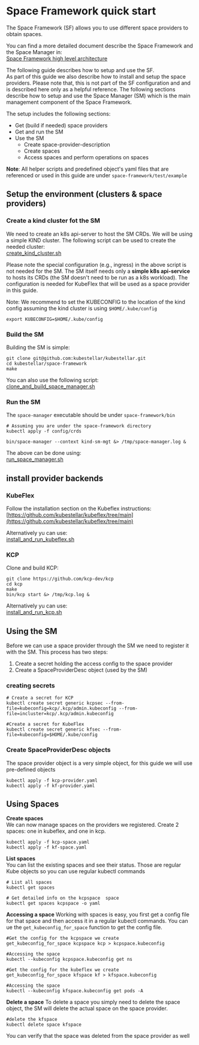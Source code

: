 # Space Framework quick start 

The Space Framework (SF) allows you to use different space providers to obtain spaces. 

You can find a more detailed document describe the Space Framework and the Space Manager in:   
[Space Framework high level architecture](https://github.com/kubestellar/kubestellar/blob/main/space-framework/docs/space-framework.md)

The following guide describes how to setup and use the SF.  
As part of this guide we also describe how to install and setup the space providers. Please note that, this is not part of the SF configuration and and is described here only as a helpful reference.
The following sections describe how to setup and use the Space Manager (SM) which is the main management component of the Space Framework.

The setup includes the following sections:
   * Get (build if needed) space providers
   * Get and run the SM
   * Use the SM
        * Create space-provider-description 
        * Create spaces
        * Access spaces and perform operations on spaces


**Note**: All helper scripts and predefined object's yaml files that are referenced or used in this guide are under `space-framework/test/example`

## Setup the environment (clusters & space providers)
### Create a kind cluster fot the SM
We need to create an k8s api-server to host the SM CRDs. We will be using a simple KIND cluster. 
The following script can be used to create the needed cluster:  
[create_kind_cluster.sh](create_kind_cluster.sh)<br/>

Please note the special configuration (e.g., ingress) in the above script is not needed for the SM. The SM itself needs only a **simple k8s api-service** to hosts its CRDs (the SM doesn't need to be run as a k8s workload). The configuration is needed for KubeFlex that will be used as a space provider in this guide.   

Note: We recommend to set the KUBECONFIG to the location of the kind config assuming the kind cluster is using `$HOME/.kube/config`
```sell
export KUBECONFIG=$HOME/.kube/config
```

### Build the SM
Building the SM is simple:  
```shell
git clone git@github.com:kubestellar/kubestellar.git
cd kubestellar/space-framework
make 
```
You can also use the following script:  
[clone_and_build_space_manager.sh](clone_and_build_space_manager.sh)<br/>

### Run the SM
The `space-manager` executable should be under `space-framework/bin` 

```shell
# Assuming you are under the space-framework directory
kubectl apply -f config/crds

bin/space-manager --context kind-sm-mgt &> /tmp/space-manager.log &
```
The above can be done using:    
[run_space_manager.sh](run_space_manager.sh)<br/>

## install provider backends
### KubeFlex
Follow the installation section on the Kubeflex instructions:  
[https://github.com/kubestellar/kubeflex/tree/main](https://github.com/kubestellar/kubeflex/tree/main)<br/>

Alternatively yu can use:  
[install_and_run_kubeflex.sh](install_and_run_kubeflex.sh)<br/>

### KCP
Clone and build KCP:
```shell
git clone https://github.com/kcp-dev/kcp
cd kcp
make
bin/kcp start &> /tmp/kcp.log &
```
Alternatively yu can use:  
[install_and_run_kcp.sh](install_and_run_kcp.sh)<br/>

## Using the SM
Before we can use a space provider through the SM we need to register it with the SM. This process has two steps:
1. Create a secret holding the access config to the space provider
2. Create a SpaceProviderDesc object (used by the SM)

### creating secrets 
```shell
# Create a secret for KCP
kubectl create secret generic kcpsec --from-file=kubeconfig=kcp/.kcp/admin.kubeconfig --from-file=incluster=kcp/.kcp/admin.kubeconfig

#Create a secret for KubeFlex
kubectl create secret generic kfsec --from-file=kubeconfig=$HOME/.kube/config 
```
### Create SpaceProviderDesc objects 
The space provider object is a very simple object, for this guide we will use pre-defined objects
```shell
kubectl apply -f kcp-provider.yaml
kubectl apply -f kf-provider.yaml
```

## Using Spaces
**Create spaces**  
We can now manage spaces on the providers we registered. 
Create 2 spaces: one in kubeflex, and one in kcp.  
```shell
kubectl apply -f kcp-space.yaml
kubectl apply -f kf-space.yaml
```
**List spaces**  
You can list the existing spaces and see their status. Those are regular Kube objects so you can use regular kubectl commands

```shell
# List all spaces
kubectl get spaces

# Get detailed info on the kcpspace  space
kubectl get spaces kcpspace -o yaml
```

**Accessing a space**
Working with spaces is easy, you first get a config file for that space and then access it in a regular kubectl commands. You can ue the `get_kubeconfig_for_space` function to get the config file.

```shell
#Get the config for the kcpspace we create
get_kubeconfig_for_space kcpspace kcp > kcpspace.kubeconfig

#Accessing the space
kubectl --kubeconfig kcpspace.kubeconfig get ns

#Get the config for the kubeflex we create
get_kubeconfig_for_space kfspace kf > kfspace.kubeconfig

#Accessing the space
kubectl --kubeconfig kfspace.kubeconfig get pods -A
```

**Delete a space**
To delete a space you simply need to delete the space object, the SM will delete the actual space on the space provider. 
```shell
#delete the kfspace
kubectl delete space kfspace
```

You can verify that the space was deleted from the space provider as well 